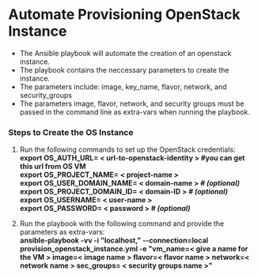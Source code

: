 # Automate Provisioning OpenStack Instance 

- The Ansible playbook will automate the creation of an openstack instance.
- The playbook contains the neccessary parameters to create the instance. 
- The parameters include: image, key_name, flavor, network, and security_groups
- The parameters image, flavor, network, and security groups must be passed in the command line as extra-vars when running the playbook.

### Steps to Create the OS Instance
1. Run the following commands to set up the OpenStack credentials:  
**export OS_AUTH_URL= < url-to-openstack-identity > #you can get this url from OS VM  
export OS_PROJECT_NAME= < project-name >   
export OS_USER_DOMAIN_NAME= < domain-name > *# (optional)*  
export OS_PROJECT_DOMAIN_ID= < domain-ID > *# (optional)*  
export OS_USERNAME= < user-name >  
export OS_PASSWORD= < password >  # *(optional)***  

2. Run the playbook with the following command and provide the parameters as extra-vars:   
**ansible-playbook -vv -i "localhost," --connection=local provision_openstack_instance.yml -e "vm_name=< give a name for the VM > image=< image name > flavor=< flavor name > network=< network name > sec_groups= < security groups name >"** 